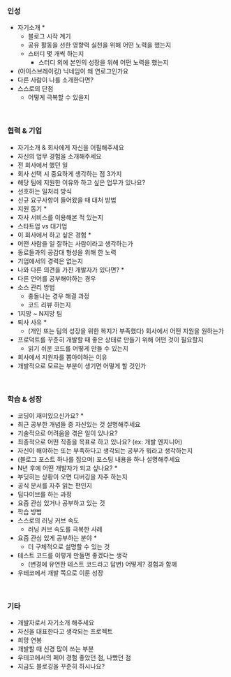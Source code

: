 ### 인성

- 자기소개 *
    - 블로그 시작 계기
    - 공유 활동을 선한 영향력 실천을 위해 어떤 노력을 했는지
    - 스터디 몇 개씩 하는지
        - 스터디 외에 본인의 성장을 위해 어떤 노력을 했는지
- (아이스브레이킹) 닉네임이 왜 연로그인가요
- 다른 사람이 나를 소개한다면?
- 스스로의 단점
    - 어떻게 극복할 수 있을지

<br/>

### 협력 & 기업

- 자기소개 & 회사에게 자신을 어필해주세요
- 자신의 업무 경험을 소개해주세요
- 전 회사에서 했던 일
- 회사 선택 시 중요하게 생각하는 점 3가지
- 해당 팀에 지원한 이유와 하고 싶은 업무가 있나요?
- 선호하는 일처리 방식
- 신규 요구사항이 들어왔을 때 대처 방법
- 지원 동기 *
- 자사 서비스를 이용해본 적 있는지
- 스타트업 vs 대기업
- 이 회사에서 하고 싶은 경험 *
- 어떤 사람을 일 잘하는 사람이라고 생각하는가
- 동료들과의 공감대 형성을 위해 한 노력
- 기업에서의 경력은 없는지
- 나와 다른 의견을 가진 개발자가 있다면? *
- 다른 언어를 공부해야하는 경우
- 소스 관리 방법
    - 충돌나는 경우 해결 과정
    - 코드 리뷰 하는지
- 1지망 ~ N지망 팀
- 퇴사 사유 *
    - (개인 또는 팀의 성장을 위한 복지가 부족했다) 회사에서 어떤 지원을 원하는가
- 프로덕트를 꾸준히 개발할 때 좋은 상태로 만들기 위해 어떤 것이 필요할지
    - 읽기 쉬운 코드를 어떻게 만들 수 있는지
- 회사에서 지원자를 뽑아야하는 이유
- 개발적으로 모르는 부분이 생기면 어떻게 할 것인가

<br/>

### 학습 & 성장

- 코딩이 재미있으신가요? *
- 최근 공부한 개념들 중 자신있는 것 설명해주세요
- 기술적으로 어려움을 겪은 일이 있나요?
- 최종적으로 어떤 직종을 목표로 하고 있나요? (ex: 개발 엔지니어)
- 자신이 해야하는 또는 부족하다고 생각되는 공부가 뭐라고 생각하는지
- (블로그 포스트 하나를 집으며) 포스팅 내용을 하나 설명해주세요
- N년 후에 어떤 개발자가 되고 싶나요? *
- 부딪히는 상황이 오면 디버깅을 자주 하는지
- 공식 문서를 자주 읽는 편인지
- 딥다이브를 하는 과정
- 요즘 관심 있거나 공부하고 있는 것
- 학습 방법
- 스스로의 러닝 커브 속도
    - 러닝 커브 속도를 극복한 사례
- 요즘 관심 있게 공부하는 분야 *
    - 더 구체적으로 설명할 수 있는 것
- 테스트 코드를 이렇게 만들면 좋겠다는 생각
    - (변경에 유연한 테스트 코드라고 답변) 어떻게? 경험과 함께
- 우테코에서 개발 쪽으로 이룬 성장

<br/>

### 기타

- 개발자로서 자기소개 해주세요
- 자신을 대표한다고 생각되는 프로젝트
- 희망 연봉
- 개발할 때 신경 많이 쓰는 부분
- 우테코에서의 페어 경험 좋았던 점, 나빴던 점
- 지금도 블로깅을 꾸준히 하시나요?
